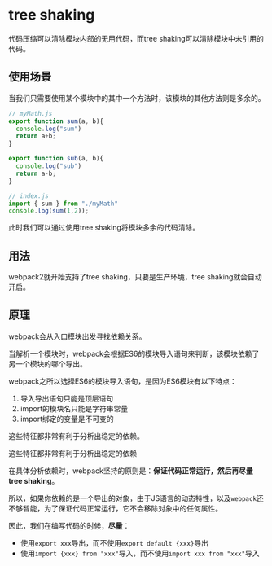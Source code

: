 # tree shaking

代码压缩可以清除模块内部的无用代码，而tree shaking可以清除模块中未引用的代码。

## 使用场景

当我们只需要使用某个模块中的其中一个方法时，该模块的其他方法则是多余的。

```js
// myMath.js
export function sum(a, b){
  console.log("sum")
  return a+b;
}

export function sub(a, b){
  console.log("sub")
  return a-b;
}
```

```js
// index.js
import { sum } from "./myMath"
console.log(sum(1,2));
```

此时我们可以通过使用tree shaking将模块多余的代码清除。

## 用法

webpack2就开始支持了tree shaking，只要是生产环境，tree shaking就会自动开启。

## 原理

webpack会从入口模块出发寻找依赖关系。

当解析一个模块时，webpack会根据ES6的模块导入语句来判断，该模块依赖了另一个模块的哪个导出。

webpack之所以选择ES6的模块导入语句，是因为ES6模块有以下特点：

1. 导入导出语句只能是顶层语句
2. import的模块名只能是字符串常量
3. import绑定的变量是不可变的

这些特征都非常有利于分析出稳定的依赖。

这些特征都非常有利于分析出稳定的依赖

在具体分析依赖时，webpack坚持的原则是：**保证代码正常运行，然后再尽量tree shaking**。

所以，如果你依赖的是一个导出的对象，由于JS语言的动态特性，以及`webpack`还不够智能，为了保证代码正常运行，它不会移除对象中的任何属性。

因此，我们在编写代码的时候，**尽量**：

- 使用`export xxx`导出，而不使用`export default {xxx}`导出
- 使用`import {xxx} from "xxx"`导入，而不使用`import xxx from "xxx"`导入